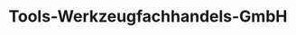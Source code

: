 ---
title: "Tools-Werkzeugfachhandels-GmbH"
url: /grossenhain/tools-werkzeugfachhandels-gmbh/
shop: Eisenwaren
---